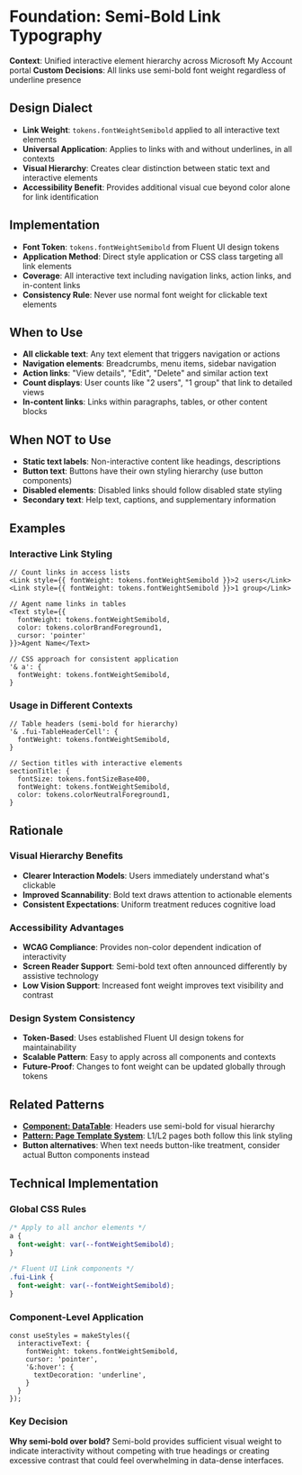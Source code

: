 # Foundation: Semi-Bold Link Typography

**Context**: Unified interactive element hierarchy across Microsoft My Account portal
**Custom Decisions**: All links use semi-bold font weight regardless of underline presence

## Design Dialect

- **Link Weight**: `tokens.fontWeightSemibold` applied to all interactive text elements
- **Universal Application**: Applies to links with and without underlines, in all contexts
- **Visual Hierarchy**: Creates clear distinction between static text and interactive elements
- **Accessibility Benefit**: Provides additional visual cue beyond color alone for link identification

## Implementation

- **Font Token**: `tokens.fontWeightSemibold` from Fluent UI design tokens
- **Application Method**: Direct style application or CSS class targeting all link elements
- **Coverage**: All interactive text including navigation links, action links, and in-content links
- **Consistency Rule**: Never use normal font weight for clickable text elements

## When to Use

- **All clickable text**: Any text element that triggers navigation or actions
- **Navigation elements**: Breadcrumbs, menu items, sidebar navigation
- **Action links**: "View details", "Edit", "Delete" and similar action text
- **Count displays**: User counts like "2 users", "1 group" that link to detailed views
- **In-content links**: Links within paragraphs, tables, or other content blocks

## When NOT to Use

- **Static text labels**: Non-interactive content like headings, descriptions
- **Button text**: Buttons have their own styling hierarchy (use button components)
- **Disabled elements**: Disabled links should follow disabled state styling
- **Secondary text**: Help text, captions, and supplementary information

## Examples

### Interactive Link Styling
```tsx
// Count links in access lists
<Link style={{ fontWeight: tokens.fontWeightSemibold }}>2 users</Link>
<Link style={{ fontWeight: tokens.fontWeightSemibold }}>1 group</Link>

// Agent name links in tables
<Text style={{ 
  fontWeight: tokens.fontWeightSemibold,
  color: tokens.colorBrandForeground1,
  cursor: 'pointer'
}}>Agent Name</Text>

// CSS approach for consistent application
'& a': {
  fontWeight: tokens.fontWeightSemibold,
}
```

### Usage in Different Contexts
```tsx
// Table headers (semi-bold for hierarchy)
'& .fui-TableHeaderCell': {
  fontWeight: tokens.fontWeightSemibold,
}

// Section titles with interactive elements
sectionTitle: {
  fontSize: tokens.fontSizeBase400,
  fontWeight: tokens.fontWeightSemibold,
  color: tokens.colorNeutralForeground1,
}
```

## Rationale

### Visual Hierarchy Benefits
- **Clearer Interaction Models**: Users immediately understand what's clickable
- **Improved Scannability**: Bold text draws attention to actionable elements
- **Consistent Expectations**: Uniform treatment reduces cognitive load

### Accessibility Advantages
- **WCAG Compliance**: Provides non-color dependent indication of interactivity
- **Screen Reader Support**: Semi-bold text often announced differently by assistive technology
- **Low Vision Support**: Increased font weight improves text visibility and contrast

### Design System Consistency
- **Token-Based**: Uses established Fluent UI design tokens for maintainability
- **Scalable Pattern**: Easy to apply across all components and contexts
- **Future-Proof**: Changes to font weight can be updated globally through tokens

## Related Patterns

- **[Component: DataTable](../components/data-table.md)**: Headers use semi-bold for visual hierarchy
- **[Pattern: Page Template System](../patterns/page-template-system.md)**: L1/L2 pages both follow this link styling
- **Button alternatives**: When text needs button-like treatment, consider actual Button components instead

## Technical Implementation

### Global CSS Rules
```css
/* Apply to all anchor elements */
a {
  font-weight: var(--fontWeightSemibold);
}

/* Fluent UI Link components */
.fui-Link {
  font-weight: var(--fontWeightSemibold);
}
```

### Component-Level Application
```tsx
const useStyles = makeStyles({
  interactiveText: {
    fontWeight: tokens.fontWeightSemibold,
    cursor: 'pointer',
    '&:hover': {
      textDecoration: 'underline',
    }
  }
});
```

### Key Decision
**Why semi-bold over bold?** Semi-bold provides sufficient visual weight to indicate interactivity without competing with true headings or creating excessive contrast that could feel overwhelming in data-dense interfaces.